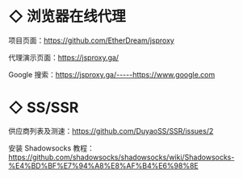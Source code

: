 # ◇ 浏览器在线代理
项目页面：https://github.com/EtherDream/jsproxy

代理演示页面：https://jsproxy.ga/

Google 搜索：https://jsproxy.ga/-----https://www.google.com

# ◇ SS/SSR
供应商列表及测速：https://github.com/DuyaoSS/SSR/issues/2

安装 Shadowsocks 教程：https://github.com/shadowsocks/shadowsocks/wiki/Shadowsocks-%E4%BD%BF%E7%94%A8%E8%AF%B4%E6%98%8E
